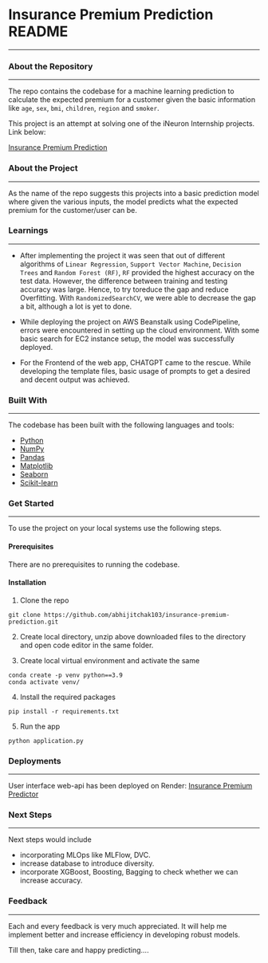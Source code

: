 # Insurance Premium Prediction README
-------------------------------------

### About the Repository
-------------------------------------

The repo contains the codebase for a machine learning prediction to calculate the expected premium for a customer given the basic information like `age`, `sex`, `bmi`, `children`, `region` and `smoker`. 

This project is an attempt at solving one of the iNeuron Internship projects. Link below:

[Insurance Premium Prediction](https://drive.google.com/file/d/1PUCqVKy21vtuKOYiBDhYJTUIa-7EP75g/view)

### About the Project
-------------------------------------

As the name of the repo suggests this projects into a basic prediction model where given the various inputs, the model predicts what the expected premium for the customer/user can be. 

### Learnings
-------------------------------------

- After implementing the project it was seen that out of different algorithms of `Linear Regression`, `Support Vector Machine`, `Decision Trees` and `Random Forest (RF)`, `RF` provided the highest accuracy on the test data. However, the difference between training and testing accuracy was large. Hence, to try toreduce the gap and reduce Overfitting. With `RandomizedSearchCV`, we were able to decrease the gap a bit, although a lot is yet to done.

- While deploying the project on AWS Beanstalk using CodePipeline, errors were encountered in setting up the cloud environment. With some basic search for EC2 instance setup, the model was successfully deployed.

- For the Frontend of the web app, CHATGPT came to the rescue. While developing the template files, basic usage of prompts to get a desired and decent output was achieved.

### Built With
--------------------------------------

The codebase has been built with the following languages and tools:

- [Python](https://www.python.org/)
- [NumPy](https://numpy.org/)
- [Pandas](https://pandas.pydata.org/)
- [Matplotlib](https://matplotlib.org/)
- [Seaborn](https://seaborn.pydata.org/)
- [Scikit-learn](https://scikit-learn.org/stable/index.html)

### Get Started
---------------------------------------

To use the project on your local systems use the following steps.

#### Prerequisites

There are no prerequisites to running the codebase.

#### Installation

1. Clone the repo
   
```
git clone https://github.com/abhijitchak103/insurance-premium-prediction.git
```

2. Create local directory, unzip above downloaded files to the directory and open code editor in the same folder.
   
3. Create local virtual environment and activate the same

```
conda create -p venv python==3.9
conda activate venv/
```

4. Install the required packages
 
```
pip install -r requirements.txt
```

5. Run the app

```
python application.py
```

### Deployments
--------------------------------------------------------

User interface web-api has been deployed on Render:
[Insurance Premium Predictor]([http://insure-premium-env.eba-mimz6p2q.eu-north-1.elasticbeanstalk.com/](https://insurance-premium-prediction-v5yt.onrender.com/))

### Next Steps
--------------------------------------------------------

Next steps would include 
- incorporating MLOps like MLFlow, DVC.
- increase database to introduce diversity.
- incorporate XGBoost, Boosting, Bagging to check whether we can increase accuracy.

### Feedback
---------------------------------------------------------

Each and every feedback is very much appreciated. It will help me implement better and increase efficiency in developing robust models.

Till then, take care and happy predicting....
